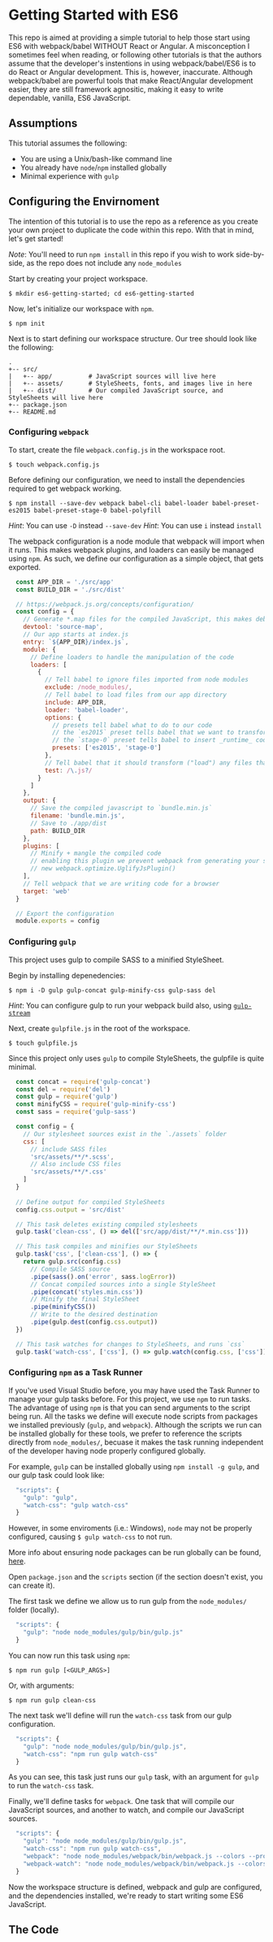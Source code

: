 # Getting Started with ES6

This repo is aimed at providing a simple tutorial to help those start using ES6 with webpack/babel WITHOUT React or Angular. A misconception I sometimes feel when reading, or following other tutorials is that the authors assume that the developer's instentions in using webpack/babel/ES6 is to do React or Angular development. This is, however, inaccurate. Although webpack/babel are powerful tools that make React/Angular development easier, they are still framework agnositic, making it easy to write dependable, vanilla, ES6 JavaScript.

## Assumptions 

This tutorial assumes the following:
+ You are using a Unix/bash-like command line
+ You already have `node`/`npm` installed globally
+ Minimal experience with `gulp`

## Configuring the Envirnoment

The intention of this tutorial is to use the repo as a reference as you create your own project to duplicate the code within this repo. With that in mind, let's get started!

  _Note_: You'll need to run `npm install` in this repo if you wish to work side-by-side, as the repo does not include any `node_modules`

Start by creating your project workspace.

  `$ mkdir es6-getting-started; cd es6-getting-started`

Now, let's initialize our workspace with `npm`.

  `$ npm init`

Next is to start defining our workspace structure. Our tree should look like the following:

  ```
  .
  +-- src/
  |   +-- app/          # JavaScript sources will live here
  |   +-- assets/       # StyleSheets, fonts, and images live in here
  |   +-- dist/         # Our compiled JavaScript source, and StyleSheets will live here
  +-- package.json
  +-- README.md
  ```

### Configuring `webpack`

To start, create the file `webpack.config.js` in the workspace root.

  `$ touch webpack.config.js`

Before defining our configuration, we need to install the dependencies required to get webpack working.

  `$ npm install --save-dev webpack babel-cli babel-loader babel-preset-es2015 babel-preset-stage-0 babel-polyfill`

  _Hint_: You can use `-D` instead `--save-dev`
  _Hint_: You can use `i` instead `install`

The webpack configuration is a node module that webpack will import when it runs. This makes webpack plugins, and loaders can easily be managed using `npm`. As such, we define our configuration as a simple object, that gets exported.

  ```javascript
    const APP_DIR = './src/app'
    const BUILD_DIR = './src/dist'

    // https://webpack.js.org/concepts/configuration/
    const config = {
      // Generate *.map files for the compiled JavaScript, this makes debugging easier
      devtool: 'source-map',
      // Our app starts at index.js
      entry: `${APP_DIR}/index.js`,
      module: {
        // Define loaders to handle the manipulation of the code
        loaders: [
          {
            // Tell babel to ignore files imported from node modules
            exclude: /node_modules/,
            // Tell babel to load files from our app directory
            include: APP_DIR,
            loader: 'babel-loader',
            options: {
              // presets tell babel what to do to our code
              // the `es2015` preset tells babel that we want to transform our ES6 -> ES5 (https://babeljs.io/docs/plugins/preset-es2015/)
              // the `stage-0` preset tells babel to insert _runtime_ code (polyfills) that change how built-in functions work to meet the ES6 spec (https://babeljs.io/docs/plugins/preset-stage-0/)
              presets: ['es2015', 'stage-0']
            },
            // Tell babel that it should transform ("load") any files that have a `.js` extension
            test: /\.js?/
          }
        ]
      },
      output: {
        // Save the compiled javascript to `bundle.min.js`
        filename: 'bundle.min.js',
        // Save to ./app/dist
        path: BUILD_DIR
      },
      plugins: [
        // Minify + mangle the compiled code
        // enabling this plugin we prevent webpack from generating your source-maps, so it's disabled for development
        // new webpack.optimize.UglifyJsPlugin()
      ],
      // Tell webpack that we are writing code for a browser
      target: 'web'
    }

    // Export the configuration
    module.exports = config
  ```

### Configuring `gulp`

This project uses gulp to compile SASS to a minified StyleSheet.

Begin by installing depenedencies:

  `$ npm i -D gulp gulp-concat gulp-minify-css gulp-sass del`

  _Hint_: You can configure gulp to run your webpack build also, using [`gulp-stream`](https://github.com/shama/webpack-stream)

Next, create `gulpfile.js` in the root of the workspace.

  `$ touch gulpfile.js`

 Since this project only uses `gulp` to compile StyleSheets, the gulpfile is quite minimal.

  ```javascript
    const concat = require('gulp-concat')
    const del = require('del')
    const gulp = require('gulp')
    const minifyCSS = require('gulp-minify-css')
    const sass = require('gulp-sass')

    const config = {
      // Our stylesheet sources exist in the `./assets` folder
      css: [
        // include SASS files
        'src/assets/**/*.scss',
        // Also include CSS files
        'src/assets/**/*.css'
      ]
    }
    
    // Define output for compiled StyleSheets
    config.css.output = 'src/dist'

    // This task deletes existing compiled stylesheets
    gulp.task('clean-css', () => del(['src/app/dist/**/*.min.css']))

    // This task compiles and minifies our StyleSheets
    gulp.task('css', ['clean-css'], () => {
      return gulp.src(config.css)
        // Compile SASS source
        .pipe(sass().on('error', sass.logError))
        // Concat compiled sources into a single StyleSheet
        .pipe(concat('styles.min.css'))
        // Minify the final StyleSheet
        .pipe(minifyCSS())
        // Write to the desired destination
        .pipe(gulp.dest(config.css.output))
    })

    // This task watches for changes to StyleSheets, and runs `css`
    gulp.task('watch-css', ['css'], () => gulp.watch(config.css, ['css']))
  ```

### Configuring `npm` as a Task Runner

If you've used Visual Studio before, you may have used the Task Runner to manage your gulp tasks before. For this project, we use `npm` to run tasks. The advantage of using `npm` is that you can send arguments to the script being run. All the tasks we define will execute node scripts from packages we installed previously (`gulp`, and `webpack`). Although the scripts we run can be installed globally for these tools, we prefer to reference the scripts directly from `node_modules/`, becuase it makes the task running independent of the developer having node properly configured globally.

For example, `gulp` can be installed globally using `npm install -g gulp`, and our gulp task could look like:

  ```javascript
    "scripts": {
      "gulp": "gulp",
      "watch-css": "gulp watch-css"
    }
  ```

However, in some enviroments (i.e.: Windows), `node` may not be properly configured, causing `$ gulp watch-css` to not run.

More info about ensuring node packages can be run globally can be found, [here](https://stackoverflow.com/a/5926706). 

Open `package.json` and the `scripts` section (if the section doesn't exist, you can create it).

The first task we define we allow us to run gulp from the `node_modules/` folder (locally).

  ```javascript
    "scripts": {
      "gulp": "node node_modules/gulp/bin/gulp.js"
    }
  ```

You can now run this task using `npm`:

  `$ npm run gulp [<GULP_ARGS>]`

Or, with arguments:

  `$ npm run gulp clean-css`

The next task we'll define will run the `watch-css` task from our gulp configuration.

  ```javascript
    "scripts": {
      "gulp": "node node_modules/gulp/bin/gulp.js",
      "watch-css": "npm run gulp watch-css"
    }
  ```

As you can see, this task just runs our `gulp` task, with an argument for `gulp` to run the `watch-css` task.

Finally, we'll define tasks for `webpack`. One task that will compile our JavaScript sources, and another to watch, and compile our JavaScript sources.

  ```javascript
    "scripts": {
      "gulp": "node node_modules/gulp/bin/gulp.js",
      "watch-css": "npm run gulp watch-css",
      "webpack": "node node_modules/webpack/bin/webpack.js --colors --progress",
      "webpack-watch": "node node_modules/webpack/bin/webpack.js --colors --progress --watch"
    }
  ```

Now the workspace structure is defined, webpack and gulp are configured, and the dependencies installed, we're ready to start writing some ES6 JavaScript.

## The Code
